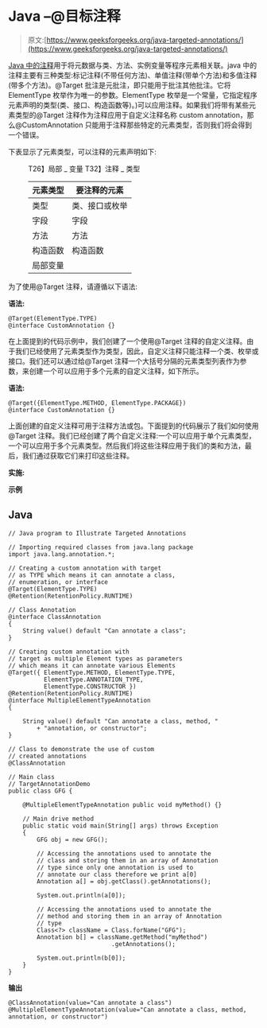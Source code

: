 # Java –@目标注释

> 原文:[https://www.geeksforgeeks.org/java-targeted-annotations/](https://www.geeksforgeeks.org/java-targeted-annotations/)

[Java 中的注释](https://www.geeksforgeeks.org/annotations-in-java/)用于将元数据与类、方法、实例变量等程序元素相关联。java 中的注释主要有三种类型:标记注释(不带任何方法)、单值注释(带单个方法)和多值注释(带多个方法)。@Target 批注是元批注，即只能用于批注其他批注。它将 ElementType 枚举作为唯一的参数。ElementType 枚举是一个常量，它指定程序元素声明的类型(类、接口、构造函数等)。)可以应用注释。如果我们将带有某些元素类型的@Target 注释作为注释应用于自定义注释名称 custom annotation，那么@CustomAnnotation 只能用于注释那些特定的元素类型，否则我们将会得到一个错误。

下表显示了元素类型，可以注释的元素声明如下:

<figure class="table">T26】局部 _ 变量 T32】注释 _ 类型

| 元素类型 | 要注释的元素 |
| --- | --- |
| 类型 | 类、接口或枚举 |
| 字段 | 字段 |
| 方法 | 方法 |
| 构造函数 | 构造函数 |
| 局部变量 |

</figure>

为了使用@Target 注释，请遵循以下语法:

**语法:**

```
@Target(ElementType.TYPE)
@interface CustomAnnotation {}
```

在上面提到的代码示例中，我们创建了一个使用@Target 注释的自定义注释。由于我们已经使用了元素类型作为类型，因此，自定义注释只能注释一个类、枚举或接口。我们还可以通过给@Target 注释一个大括号分隔的元素类型列表作为参数，来创建一个可以应用于多个元素的自定义注释，如下所示。

**语法:**

```
@Target({ElementType.METHOD, ElementType.PACKAGE})
@interface CustomAnnotation {}
```

上面创建的自定义注释可用于注释方法或包。下面提到的代码展示了我们如何使用@Target 注释。我们已经创建了两个自定义注释:一个可以应用于单个元素类型，一个可以应用于多个元素类型。然后我们将这些注释应用于我们的类和方法，最后，我们通过获取它们来打印这些注释。

**实施:**

**示例**

## Java

```
// Java program to Illustrate Targeted Annotations

// Importing required classes from java.lang package 
import java.lang.annotation.*;

// Creating a custom annotation with target
// as TYPE which means it can annotate a class,
// enumeration, or interface
@Target(ElementType.TYPE)
@Retention(RetentionPolicy.RUNTIME)

// Class Annotation
@interface ClassAnnotation
{
    String value() default "Can annotate a class";
}

// Creating custom annotation with
// target as multiple Element types as parameters
// which means it can annotate various Elements
@Target({ ElementType.METHOD, ElementType.TYPE,
          ElementType.ANNOTATION_TYPE,
          ElementType.CONSTRUCTOR })
@Retention(RetentionPolicy.RUNTIME)
@interface MultipleElementTypeAnnotation
{

    String value() default "Can annotate a class, method, "
        + "annotation, or constructor";
}

// Class to demonstrate the use of custom
// created annotations
@ClassAnnotation

// Main class
// TargetAnnotationDemo
public class GFG {

    @MultipleElementTypeAnnotation public void myMethod() {}

    // Main drive method
    public static void main(String[] args) throws Exception
    {
        GFG obj = new GFG();

        // Accessing the annotations used to annotate the
        // class and storing them in an array of Annotation
        // type since only one annotation is used to
        // annotate our class therefore we print a[0]
        Annotation a[] = obj.getClass().getAnnotations();

        System.out.println(a[0]);

        // Accessing the annotations used to annotate the
        // method and storing them in an array of Annotation
        // type
        Class<?> className = Class.forName("GFG");
        Annotation b[] = className.getMethod("myMethod")
                             .getAnnotations();

        System.out.println(b[0]);
    }
}
```

**输出**

```
@ClassAnnotation(value="Can annotate a class")
@MultipleElementTypeAnnotation(value="Can annotate a class, method, annotation, or constructor")
```